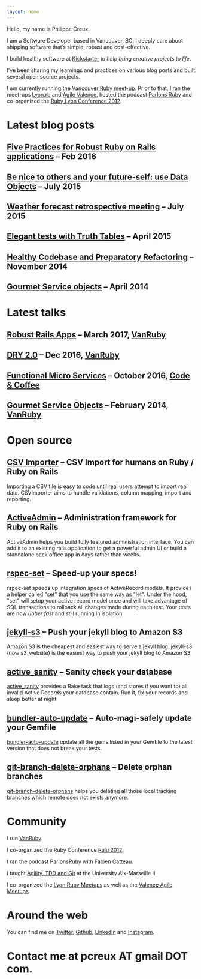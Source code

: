 ```yaml
---
layout: home
---
```


Hello, my name is Philippe Creux.

I am a Software Developer based in Vancouver, BC. I deeply care about shipping software that’s simple, robust and cost-effective.

I build healthy software at [Kickstarter](https://www.kickstarter.com) to *help bring creative projects to life*.

I’ve been sharing my learnings and practices on various blog posts and built several open source projects.

I am currently running the [Vancouver Ruby meet-up](http://vanruby.org). Prior to that, I ran the meet-ups [Lyon.rb](http://lyonrb.fr) and [Agile Valence](http://groupspaces.com/CARAValence), hosted the podcast [Parlons Ruby](http://parlonsruby.com) and co-organized the [Ruby Lyon Conference 2012](http://2012.rulu.eu).


# Latest blog posts

## [Five Practices for Robust Ruby on Rails applications](http://brewhouse.io/2016/02/26/five-practices-for-robust-ruby-on-rails-applications.html) – Feb 2016

## [Be nice to others and your future-self: use Data Objects](http://brewhouse.io/2015/07/31/be-nice-to-others-and-your-future-self-use-data-objects.html) – July 2015

## [Weather forecast retrospective meeting](http://brewhouse.io/blog/2015/07/07/weather-forecast-retrospective-meeting.html) – July 2015

## [Elegant tests with Truth Tables](http://brewhouse.io/blog/2015/04/13/elegant-tests-with-truth-tables.html) – April 2015

## [Healthy Codebase and Preparatory Refactoring](http://brewhouse.io/blog/2014/11/10/healthy-codebase-and-preparatory-refactoring.html) – November 2014

## [Gourmet Service objects](http://brewhouse.io/blog/2014/04/30/gourmet-service-objects.html) – April 2014

# Latest talks

## [Robust Rails Apps](https://gist.github.com/pcreux/5700f5295bb14f33db82242296eae029) – March 2017, [VanRuby](https://www.meetup.com/vancouver-ruby/)

## [DRY 2.0](https://speakerdeck.com/pcreux/dry-2-dot-0) – Dec 2016, [VanRuby](https://www.meetup.com/vancouver-ruby/)

## [Functional Micro Services](https://speakerdeck.com/pcreux/functional-micro-services) – October 2016, [Code & Coffee](https://www.meetup.com/codecoffeeyvr/)

## [Gourmet Service Objects](https://gist.github.com/pcreux/9277929) – February 2014, [VanRuby](https://www.meetup.com/vancouver-ruby/)

# Open source

## [CSV Importer](https://github.com/pcreux/csv-importer) – CSV Import for humans on Ruby / Ruby on Rails

Importing a CSV file is easy to code until real users attempt to import real data.
CSVImporter aims to handle validations, column mapping, import and reporting.

## [ActiveAdmin](http://activeadmin.info) – Administration framework for Ruby on Rails

ActiveAdmin helps you build fully featured administration interface.
You can add it to an existing rails application to get a powerful admin UI or build a standalone back office app in days rather than weeks.

## [rspec-set](https://github.com/pcreux/rspec-set) – Speed-up your specs!

rspec-set speeds up integration specs of ActiveRecord models.
It provides a helper called "set" that you use the same
way as "let".
Under the hood, "set" will setup your active record model once and will
take advantage of SQL transactions to rollback all changes made during
each test. Your tests are now _ubber fast_ and still running in isolation.

## [jekyll-s3](https://github.com/laurilehmijoki/s3_website) – Push your jekyll blog to Amazon S3

Amazon S3 is the cheapest and easiest way to serve a jekyll blog. jekyll-s3 (now s3_website) is the easiest way to push your jekyll blog to Amazon S3.

## [active_sanity](https://github.com/versapay/active_sanity) – Sanity check your database

[active_sanity](https://github.com/versapay/active_sanity) provides a Rake task that logs (and stores if you want to)
all invalid Active Records your database contain. Run it, fix your records and
sleep better at night.

## [bundler-auto-update](https://github.com/pcreux/bundler-auto-update) – Auto-magi-safely update your Gemfile

[bundler-auto-update](https://github.com/pcreux/bundler-auto-update) update all the gems listed in your Gemfile to
the latest version that does not break your tests.

## [git-branch-delete-orphans](https://github.com/pcreux/git-branch-delete-orphans) – Delete orphan branches

[git-branch-delete-orphans](https://github.com/pcreux/git-branch-delete-orphans) helps you deleting all those local tracking branches which remote does not exists anymore.

# Community

I run [VanRuby](http://vanruby.org).

I co-organized the Ruby Conference [Rulu 2012](http://2012.rulu.eu).

I ran the podcast [ParlonsRuby](http://parlonsruby.com) with Fabien Catteau.

I taught [Agility, TDD and Git](https://speakerdeck.com/search?q=Philippe+Creux+IUT) at the University Aix-Marseille II.

I co-organized the [Lyon Ruby Meetups](http://lyonrb.fr) as well as the
[Valence Agile Meetups](http://groupspaces.com/CARAValence).

# Around the web

You can find me on [Twitter](http://twitter.com/pcreux), [Github](http://github.com/pcreux), [LinkedIn](http://linkedin.com/in/pcreux) and [Instagram](https://www.instagram.com/pcreux).

# Contact me at pcreux AT gmail DOT com.

